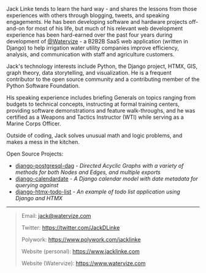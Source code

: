Jack Linke tends to learn the hard way - and shares the lessons from those experiences with others through blogging, tweets, and speaking engagements. He has been developing software and hardware projects off-and-on for most of his life, but much of his relevant web development experience has been hard-earned over the past four years during development of [@Watervize](https://www.watervize.com) - a B2B2B SaaS web application (written in Django) to help irrigation water utility companies improve efficiency, analysis, and communication with staff and agriculture customers.

Jack's technology interests include Python, the Django project, HTMX, GIS, graph theory, data storytelling, and visualization. He is a frequent contributor to the open source community and a contributing member of the Python Software Foundation.

His speaking experience includes briefing Generals on topics ranging from budgets to technical concepts, instructing at formal training centers, providing software demonstrations and feature walk-throughs, and he was certified as a Weapons and Tactics Instructor (WTI) while serving as a Marine Corps Officer.

Outside of coding, Jack solves unusual math and logic problems, and makes a mess in the kitchen.

Open Source Projects:

- [django-postgresql-dag](https://github.com/OmenApps/django-postgresql-dag) - *Directed Acyclic Graphs with a variety of methods for both Nodes and Edges, and multiple exports*
- [django-calendardate](https://github.com/OmenApps/django-calendardate) - *A Django calendar model with date metadata for querying against*
- [django-htmx-todo-list](https://github.com/jacklinke/django-htmx-todo-list) - *An example of todo list application using Django and HTMX*

---

>    Email: jack@watervize.com
>    
>    Twitter: https://twitter.com/JackDLinke
>    
>    Polywork: https://www.polywork.com/jacklinke
>    
>    Website (personal): https://www.jacklinke.com
>    
>    Website (Watervize): https://www.watervize.com
